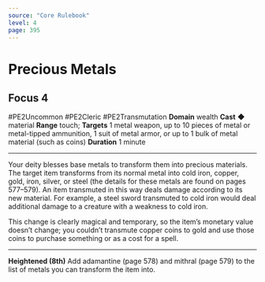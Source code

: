 ```yaml
---
source: "Core Rulebook"
level: 4
page: 395
---
```


# Precious Metals
## Focus 4
#PE2Uncommon #PE2Cleric #PE2Transmutation 
**Domain** wealth
**Cast** ◆ material
**Range** touch; **Targets** 1 metal weapon, up to 10 pieces of metal or metal-tipped ammunition, 1 suit of metal armor, or up to 1 bulk of metal material (such as coins)
**Duration** 1 minute

-----
Your deity blesses base metals to transform them into precious materials. The target item transforms from its normal metal into cold iron, copper, gold, iron, silver, or steel (the details for these metals are found on pages 577–579). An item transmuted in this way deals damage according to its new material. For example, a steel sword transmuted to cold iron would deal additional damage to a creature with a weakness to cold iron.

This change is clearly magical and temporary, so the item’s monetary value doesn’t change; you couldn’t transmute copper coins to gold and use those coins to purchase something or as a cost for a spell.

---
**Heightened (8th)** Add adamantine (page 578) and mithral (page 579) to the list of metals you can transform the item into.